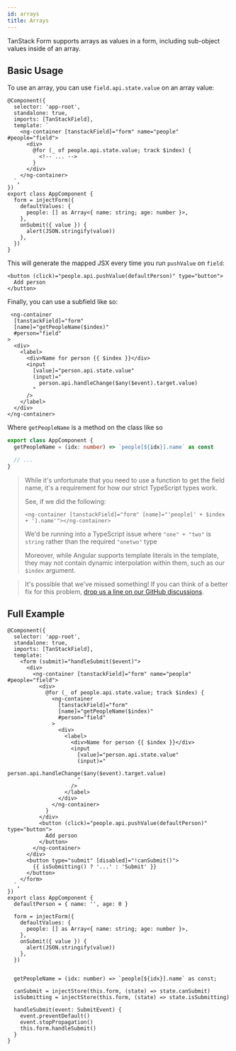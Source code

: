 ```yaml
---
id: arrays
title: Arrays
---
```


TanStack Form supports arrays as values in a form, including sub-object values inside of an array.

## Basic Usage

To use an array, you can use `field.api.state.value` on an array value:

```angular-ts
@Component({
  selector: 'app-root',
  standalone: true,
  imports: [TanStackField],
  template: `
    <ng-container [tanstackField]="form" name="people" #people="field">
      <div>
        @for (_ of people.api.state.value; track $index) {
          <!-- ... -->
        }
      </div>
    </ng-container>
  `,
})
export class AppComponent {
  form = injectForm({
    defaultValues: {
      people: [] as Array<{ name: string; age: number }>,
    },
    onSubmit({ value }) {
      alert(JSON.stringify(value))
    },
  })
}
```

This will generate the mapped JSX every time you run `pushValue` on `field`:

```angular-html
<button (click)="people.api.pushValue(defaultPerson)" type="button">
  Add person
</button>
```

Finally, you can use a subfield like so:

```angular-html
 <ng-container
  [tanstackField]="form"
  [name]="getPeopleName($index)"
  #person="field"
>
  <div>
    <label>
      <div>Name for person {{ $index }}</div>
      <input
        [value]="person.api.state.value"
        (input)="
          person.api.handleChange($any($event).target.value)
        "
      />
    </label>
  </div>
</ng-container>
```

Where `getPeopleName` is a method on the class like so

```typescript
export class AppComponent {
  getPeopleName = (idx: number) => `people[${idx}].name` as const

  // ...
}
```

> While it's unfortunate that you need to use a function to get the field name, it's a requirement for how our strict TypeScript types work.
>
> See, if we did the following:
>
> ```angular-html
> <ng-container [tanstackField]="form" [name]="'people[' + $index + '].name'"></ng-container>
> ```
>
> We'd be running into a TypeScript issue where `"one" + "two"` is `string` rather than the required `"onetwo"` type
>
> Moreover, while Angular supports template literals in the template, they may not contain dynamic interpolation within them, such as our `$index` argument.

> It's possible that we've missed something! If you can think of a better fix for this problem, [drop us a line on our GitHub discussions](https://github.com/TanStack/form/discussions).

## Full Example

```angular-ts
@Component({
  selector: 'app-root',
  standalone: true,
  imports: [TanStackField],
  template: `
    <form (submit)="handleSubmit($event)">
      <div>
        <ng-container [tanstackField]="form" name="people" #people="field">
          <div>
            @for (_ of people.api.state.value; track $index) {
              <ng-container
                [tanstackField]="form"
                [name]="getPeopleName($index)"
                #person="field"
              >
                <div>
                  <label>
                    <div>Name for person {{ $index }}</div>
                    <input
                      [value]="person.api.state.value"
                      (input)="
                        person.api.handleChange($any($event).target.value)
                      "
                    />
                  </label>
                </div>
              </ng-container>
            }
          </div>
          <button (click)="people.api.pushValue(defaultPerson)" type="button">
            Add person
          </button>
        </ng-container>
      </div>
      <button type="submit" [disabled]="!canSubmit()">
        {{ isSubmitting() ? '...' : 'Submit' }}
      </button>
    </form>
  `,
})
export class AppComponent {
  defaultPerson = { name: '', age: 0 }

  form = injectForm({
    defaultValues: {
      people: [] as Array<{ name: string; age: number }>,
    },
    onSubmit({ value }) {
      alert(JSON.stringify(value))
    },
  })


  getPeopleName = (idx: number) => `people[${idx}].name` as const;

  canSubmit = injectStore(this.form, (state) => state.canSubmit)
  isSubmitting = injectStore(this.form, (state) => state.isSubmitting)

  handleSubmit(event: SubmitEvent) {
    event.preventDefault()
    event.stopPropagation()
    this.form.handleSubmit()
  }
}
```
